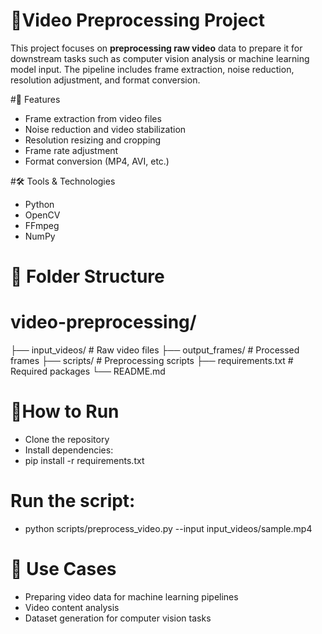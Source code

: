 # 🎥Video Preprocessing Project

This project focuses on **preprocessing raw video** data to prepare it for downstream tasks such as computer vision analysis or machine learning model input. The pipeline includes frame extraction, noise reduction, resolution adjustment, and format conversion.

#🔧 Features
- Frame extraction from video files
- Noise reduction and video stabilization
- Resolution resizing and cropping
- Frame rate adjustment
- Format conversion (MP4, AVI, etc.)

#🛠️ Tools & Technologies
  - Python
  - OpenCV
  - FFmpeg
  - NumPy

# 📂 Folder Structure
# video-preprocessing/
├── input_videos/       # Raw video files
├── output_frames/      # Processed frames
├── scripts/            # Preprocessing scripts
├── requirements.txt    # Required packages
└── README.md

# 🚀How to Run
  - Clone the repository
  - Install dependencies:
  - pip install -r requirements.txt
  
# Run the script:
  - python scripts/preprocess_video.py --input input_videos/sample.mp4

# 📌 Use Cases
  - Preparing video data for machine learning pipelines
  - Video content analysis
  - Dataset generation for computer vision tasks
